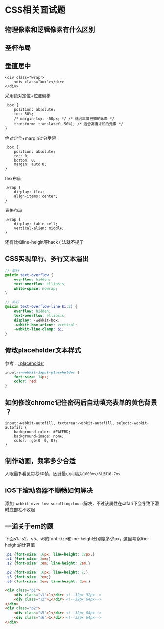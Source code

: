 CSS相关面试题
===


## 物理像素和逻辑像素有什么区别


## 圣杯布局

## 垂直居中
```
<div class="wrap">
    <div class="box"></div>
</div>
```
采用绝对定位+位置偏移
```
.box {
    position: absolute;
    top: 50%;
    /* margin-top: -50px; */ /* 适合高度已知的元素 */
    transform: translateY(-50%); /* 适合高度未知的元素 */
}
```
绝对定位+margin过分受限
```
.box {
    position: absolute;
    top: 0;
    bottom: 0;
    margin: auto 0;
}
```
flex布局
```
.wrap {
    display: flex;
    align-items: center;
}
```
表格布局
```
.wrap {
    display: table-cell; 
    vertical-align: middle; 
}
```
还有比如line-height等hack方法就不提了

## CSS实现单行、多行文本溢出
```scss
// 单行
@mixin text-overflow {
	overflow: hidden;
	text-overflow: ellipsis;
	white-space: nowrap;
}

// 多行
@mixin text-overflow-line($i:2) {
	overflow: hidden;
	text-overflow: ellipsis;
	display: -webkit-box;
	-webkit-box-orient: vertical;
	-webkit-line-clamp: $i;
}
```

## 修改placeholder文本样式
参考：[::placeholder](https://developer.mozilla.org/en-US/docs/Web/CSS/::placeholder)
```css
input::-webkit-input-placeholder {
    font-size: 14px;
    color: red;
}
```

## 如何修改chrome记住密码后自动填充表单的黄色背景 ？
```
input:-webkit-autofill, textarea:-webkit-autofill, select:-webkit-autofill {
    background-color: #FAFFBD; 
    background-image: none;
    color: rgb(0, 0, 0);
}
```
## 制作动画，频率多少合适
人眼最多看见每秒60帧，因此最小间隔为`1000ms/60`即`16.7ms`

## iOS下滚动容器不顺畅如何解决
添加`-webkit-overflow-scrolling:touch`解决，不过该属性在safari下会导致下滑时底部栏不收起

## 一道关于em的题
下面s1、s2、s5、s6的font-size和line-height分别是多少px，这里考察line-height的计算值
```css
.p1 {font-size: 16px; line-height: 32px;}
.s1 {font-size: 2em;}
.s2 {font-size: 2em; line-height: 2em;}

.p2 {font-size: 16px; line-height: 2;}
.s5 {font-size: 2em;}
.s6 {font-size: 2em; line-height: 2em;}
```
```html
<div class="p1">
    <div class="s1">1</div> <!--32px 32px-->
    <div class="s2">1</div> <!--32px 64px-->
</div>
<div class="p2">
    <div class="s5">1</div> <!--32px 64px-->
    <div class="s6">1</div> <!--32px 64px-->
</div>
```

